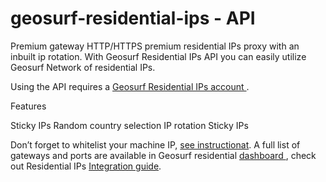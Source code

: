 # geosurf-residential-ips - API

Premium gateway HTTP/HTTPS premium residential IPs proxy with an inbuilt ip rotation.
With Geosurf Residential IPs API you can easily utilize Geosurf Network of residential IPs.

Using the API requires a <a href="http://www.geosurf.com/products/residential-ips/">Geosurf Residential IPs account </a>.

Features

Sticky IPs
Random country selection
IP rotation
Sticky IPs

Don’t forget to whitelist your machine IP, <a href="http://www.geosurf.com/resources/faq/#toggle-id-31">see instructionat</a>.
A full list of gateways and ports are available in Geosurf residential <a href="http://client.geosurf.io">dashboard </a>, check out Residential IPs <a href="http://www.geosurf.com/resources/residential-ips-integration-guide/">Integration guide</a>.

